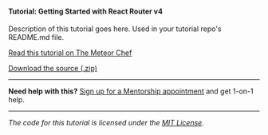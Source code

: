 #### Tutorial: Getting Started with React Router v4

Description of this tutorial goes here. Used in your tutorial repo's README.md file.

[Read this tutorial on The Meteor Chef](https://themeteorchef.com/tutorials/getting-started-with-react-router-v4)  

[Download the source (.zip)](https://github.com/themeteorchef/getting-started-with-react-router-v4/archive/master.zip)

---

**Need help with this?** [Sign up for a Mentorship appointment](https://themeteorchef.com/mentorship?readme=getting-started-with-react-router-v4) and get 1-on-1 help.

---

_The code for this tutorial is licensed under the [MIT License](http://opensource.org/licenses/MIT)_.
